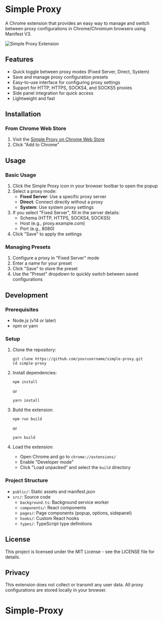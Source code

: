 # Simple Proxy

A Chrome extension that provides an easy way to manage and switch between proxy configurations in Chrome/Chromium browsers using Manifest V3.

![Simple Proxy Extension](docs/screenshot.png)

## Features

- Quick toggle between proxy modes (Fixed Server, Direct, System)
- Save and manage proxy configuration presets
- Easy-to-use interface for configuring proxy settings
- Support for HTTP, HTTPS, SOCKS4, and SOCKS5 proxies
- Side panel integration for quick access
- Lightweight and fast

## Installation

### From Chrome Web Store

1. Visit the [Simple Proxy on Chrome Web Store](https://chromewebstore.google.com/detail/simple-proxy/ikniooeibndpefdadbipfjfmofeeeelk)
2. Click "Add to Chrome"

## Usage

### Basic Usage

1. Click the Simple Proxy icon in your browser toolbar to open the popup
2. Select a proxy mode:
   - **Fixed Server**: Use a specific proxy server
   - **Direct**: Connect directly without a proxy
   - **System**: Use system proxy settings
3. If you select "Fixed Server", fill in the server details:
   - Schema (HTTP, HTTPS, SOCKS4, SOCKS5)
   - Host (e.g., proxy.example.com)
   - Port (e.g., 8080)
4. Click "Save" to apply the settings

### Managing Presets

1. Configure a proxy in "Fixed Server" mode
2. Enter a name for your preset
3. Click "Save" to store the preset
4. Use the "Preset" dropdown to quickly switch between saved configurations

## Development

### Prerequisites

- Node.js (v14 or later)
- npm or yarn

### Setup

1. Clone the repository:
   ```
   git clone https://github.com/yourusername/simple-proxy.git
   cd simple-proxy
   ```

2. Install dependencies:
   ```
   npm install
   ```
   or
   ```
   yarn install
   ```

3. Build the extension:
   ```
   npm run build
   ```
   or
   ```
   yarn build
   ```

4. Load the extension:
   - Open Chrome and go to `chrome://extensions/`
   - Enable "Developer mode"
   - Click "Load unpacked" and select the `build` directory

### Project Structure

- `public/`: Static assets and manifest.json
- `src/`: Source code
  - `background.ts`: Background service worker
  - `components/`: React components
  - `pages/`: Page components (popup, options, sidepanel)
  - `hooks/`: Custom React hooks
  - `types/`: TypeScript type definitions

## License

This project is licensed under the MIT License - see the LICENSE file for details.

## Privacy

This extension does not collect or transmit any user data. All proxy configurations are stored locally in your browser.
# Simple-Proxy
